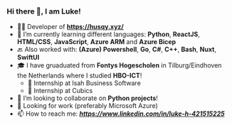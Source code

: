 ### Hi there 👋, I am Luke!
- 👨‍💻 Developer of **https://husqy.xyz/**
- 🌱 I’m currently learning different languages: **Python**, **ReactJS**, **HTML/CSS**, **JavaScript**, **Azure ARM** and **Azure Bicep**
- 🔙 Also worked with: **(Azure) Powershell**, **Go**, **C#**, **C++**, **Bash**, **Nuxt**, **SwiftUI**
- 🎓 I have gruaduated from **Fontys Hogescholen** in Tilburg/Eindhoven the Netherlands where I studied **HBO-ICT**!
   - 🧩 Internship at Isah Business Software
   - 🧩 Internship at Cubics 
- 👯 I’m looking to collaborate on **Python projects**!
- 🏢 Looking for work (preferably Microsoft Azure)
- 📫 How to reach me: ***https://www.linkedin.com/in/luke-h-421515225***
